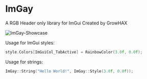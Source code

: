 # ImGay
A RGB Header only library for ImGui Created by GrowHAX

![ImGay-Showcase](https://github.com/GrowHax/ImGay/assets/40395971/8ac739a5-3156-481a-bb7c-38ac180816b3)

Usage for ImGui styles:
```cpp
style.Colors[ImGuiCol_TabActive] = RainbowColor(3.0f, 0.0f);
```

Usage for strings:
```cpp
ImGay::String("Hello World!", ImGay::Style(3.0f, 0.0f));
```
